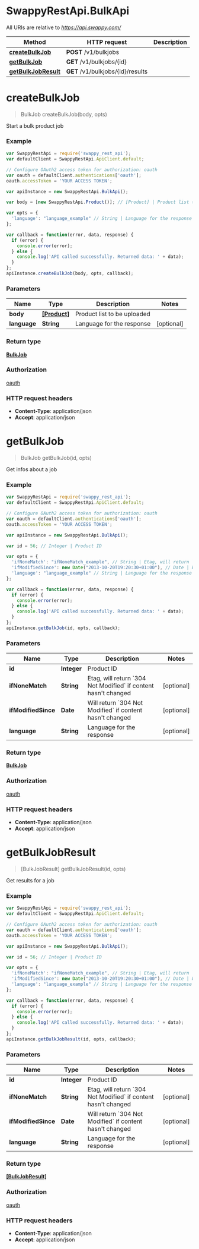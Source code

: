 # SwappyRestApi.BulkApi

All URIs are relative to *https://api.swappy.com/*

Method | HTTP request | Description
------------- | ------------- | -------------
[**createBulkJob**](BulkApi.md#createBulkJob) | **POST** /v1/bulkjobs | 
[**getBulkJob**](BulkApi.md#getBulkJob) | **GET** /v1/bulkjobs/{id} | 
[**getBulkJobResult**](BulkApi.md#getBulkJobResult) | **GET** /v1/bulkjobs/{id}/results | 


<a name="createBulkJob"></a>
# **createBulkJob**
> BulkJob createBulkJob(body, opts)



Start a bulk product job 

### Example
```javascript
var SwappyRestApi = require('swappy_rest_api');
var defaultClient = SwappyRestApi.ApiClient.default;

// Configure OAuth2 access token for authorization: oauth
var oauth = defaultClient.authentications['oauth'];
oauth.accessToken = 'YOUR ACCESS TOKEN';

var apiInstance = new SwappyRestApi.BulkApi();

var body = [new SwappyRestApi.Product()]; // [Product] | Product list to be uploaded

var opts = { 
  'language': "language_example" // String | Language for the response
};

var callback = function(error, data, response) {
  if (error) {
    console.error(error);
  } else {
    console.log('API called successfully. Returned data: ' + data);
  }
};
apiInstance.createBulkJob(body, opts, callback);
```

### Parameters

Name | Type | Description  | Notes
------------- | ------------- | ------------- | -------------
 **body** | [**[Product]**](Product.md)| Product list to be uploaded | 
 **language** | **String**| Language for the response | [optional] 

### Return type

[**BulkJob**](BulkJob.md)

### Authorization

[oauth](../README.md#oauth)

### HTTP request headers

 - **Content-Type**: application/json
 - **Accept**: application/json

<a name="getBulkJob"></a>
# **getBulkJob**
> BulkJob getBulkJob(id, opts)



Get infos about a job 

### Example
```javascript
var SwappyRestApi = require('swappy_rest_api');
var defaultClient = SwappyRestApi.ApiClient.default;

// Configure OAuth2 access token for authorization: oauth
var oauth = defaultClient.authentications['oauth'];
oauth.accessToken = 'YOUR ACCESS TOKEN';

var apiInstance = new SwappyRestApi.BulkApi();

var id = 56; // Integer | Product ID

var opts = { 
  'ifNoneMatch': "ifNoneMatch_example", // String | Etag, will return `304 Not Modified` if content hasn't changed
  'ifModifiedSince': new Date("2013-10-20T19:20:30+01:00"), // Date | Will return `304 Not Modified` if content hasn't changed
  'language': "language_example" // String | Language for the response
};

var callback = function(error, data, response) {
  if (error) {
    console.error(error);
  } else {
    console.log('API called successfully. Returned data: ' + data);
  }
};
apiInstance.getBulkJob(id, opts, callback);
```

### Parameters

Name | Type | Description  | Notes
------------- | ------------- | ------------- | -------------
 **id** | **Integer**| Product ID | 
 **ifNoneMatch** | **String**| Etag, will return &#x60;304 Not Modified&#x60; if content hasn&#39;t changed | [optional] 
 **ifModifiedSince** | **Date**| Will return &#x60;304 Not Modified&#x60; if content hasn&#39;t changed | [optional] 
 **language** | **String**| Language for the response | [optional] 

### Return type

[**BulkJob**](BulkJob.md)

### Authorization

[oauth](../README.md#oauth)

### HTTP request headers

 - **Content-Type**: application/json
 - **Accept**: application/json

<a name="getBulkJobResult"></a>
# **getBulkJobResult**
> [BulkJobResult] getBulkJobResult(id, opts)



Get results for a job

### Example
```javascript
var SwappyRestApi = require('swappy_rest_api');
var defaultClient = SwappyRestApi.ApiClient.default;

// Configure OAuth2 access token for authorization: oauth
var oauth = defaultClient.authentications['oauth'];
oauth.accessToken = 'YOUR ACCESS TOKEN';

var apiInstance = new SwappyRestApi.BulkApi();

var id = 56; // Integer | Product ID

var opts = { 
  'ifNoneMatch': "ifNoneMatch_example", // String | Etag, will return `304 Not Modified` if content hasn't changed
  'ifModifiedSince': new Date("2013-10-20T19:20:30+01:00"), // Date | Will return `304 Not Modified` if content hasn't changed
  'language': "language_example" // String | Language for the response
};

var callback = function(error, data, response) {
  if (error) {
    console.error(error);
  } else {
    console.log('API called successfully. Returned data: ' + data);
  }
};
apiInstance.getBulkJobResult(id, opts, callback);
```

### Parameters

Name | Type | Description  | Notes
------------- | ------------- | ------------- | -------------
 **id** | **Integer**| Product ID | 
 **ifNoneMatch** | **String**| Etag, will return &#x60;304 Not Modified&#x60; if content hasn&#39;t changed | [optional] 
 **ifModifiedSince** | **Date**| Will return &#x60;304 Not Modified&#x60; if content hasn&#39;t changed | [optional] 
 **language** | **String**| Language for the response | [optional] 

### Return type

[**[BulkJobResult]**](BulkJobResult.md)

### Authorization

[oauth](../README.md#oauth)

### HTTP request headers

 - **Content-Type**: application/json
 - **Accept**: application/json

